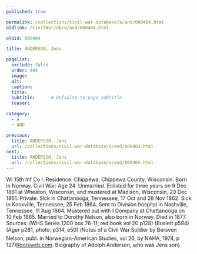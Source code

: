```yaml
---
published: true

permalink: /collections/civil-war-database/a/and/000404.html
oldlink: /CivilWar/db/a/and/000404.html

oldid: 000404

title: ANDERSON, Jens

pagelist:
  exclude: false
  order: 404
  image: 
  alt:
  caption:
  title:
  subtitle:      # Defaults to page subtitle
  teaser:

category: 
  - A 
  - AND

previous:
  title: ANDERSON, Jens
  url: /collections/civil-war-database/a/and/000403.html  
next:
  title: ANDERSON, Jens
  url: /collections/civil-war-database/a/and/000405.html   
---
```

WI 15th Inf Co I. Residence: Chippewa, Chippewa County, Wisconsin. Born in Norway. Civil War: Age 24. Unmarried. Enlisted for three years on 9 Dec 1861 at Wheaton, Wisconsin, and mustered at Madison, Wisconsin, 20 Dec 1861. Private. Sick in Chattanooga, Tennessee, 17 Oct and 28 Nov 1862. Sick in Knoxville, Tennessee, 25 Feb 1864. Sent to Division hospital in Nashville, Tennessee, 11 Aug 1864. Mustered out with I Company at Chattanooga on 10 Feb 1865. Married to Dorothy Nelson, also born in Norway. Died in 1877. Sources: (WHS Series 1200 box 76-11; red book vol 20 p128) (Buslett p584) (Ager p281, photo; p314, e50) (&#147;Notes of a Civil War Soldier&#147; by Bersven Nelson, publ. in Norwegian-American Studies, vol 26, by NAHA, 1974, p 127)[Rootsweb.com](http://Rootsweb.com/). Biography of Adolph Anderson, who was Jens&#146; son)